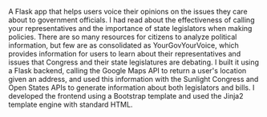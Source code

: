 A Flask app that helps users voice their opinions on the issues they care about to government officials. 
I had read about the effectiveness of calling your representatives and the importance of state legislators when making policies.
There are so many resources for citizens to analyze political information, but few are as consolidated as YourGovYourVoice, which provides information for users to learn about their representatives and issues that Congress and their state legislatures are debating.
I built it using a Flask backend, calling the Google Maps API to return a user's location given an address, and used this information with the Sunlight Congress and Open States APIs to generate information about both legislators and bills.
I developed the frontend using a Bootstrap template and used the Jinja2 template engine with standard HTML.

